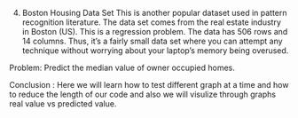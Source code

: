 4. Boston Housing Data Set
This is another popular dataset used in pattern recognition literature. The data set comes from the real estate industry in Boston (US). This is a regression problem. The data has 506 rows and 14 columns. Thus, it’s a fairly small data set where you can attempt any technique without worrying about your laptop’s memory being overused.

Problem: Predict the median value of owner occupied homes.

Conclusion : Here we will learn how to test different graph at a time and how to reduce the length of our code and also we will visulize through graphs real value vs predicted value.

